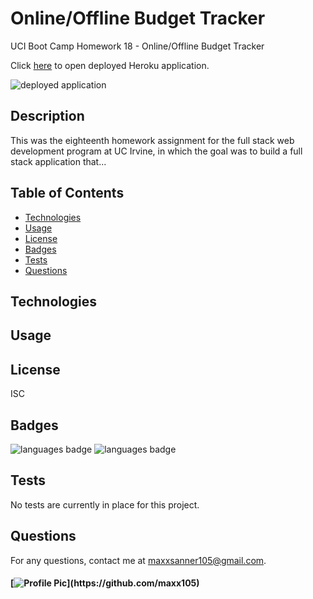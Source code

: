 # Online/Offline Budget Tracker
UCI Boot Camp Homework 18 - Online/Offline Budget Tracker

Click [here]() to open deployed Heroku application.

![deployed application]()

## Description 
 This was the eighteenth homework assignment for the full stack web development program at UC Irvine, in which the goal was to build a full stack application that...

## Table of Contents 
* [Technologies](#Technologies)
* [Usage](#Usage)
* [License](#License)
* [Badges](#Badges)
* [Tests](#Tests)
* [Questions](#Questions)

## Technologies 

## Usage 

## License 
 ISC

## Badges 
 ![languages badge](https://img.shields.io/github/languages/count/maxx105/offline_budget_trackers)
 ![languages badge](https://img.shields.io/github/languages/top/maxx105/offline_budget_trackers)

## Tests 
 No tests are currently in place for this project.

## Questions 
 For any questions, contact me at [maxxsanner105@gmail.com](mailto:maxxsanner105@gmail.com).
#### [![Profile Pic](https://avatars.githubusercontent.com/u/63183869?)](https://github.com/maxx105)
